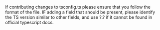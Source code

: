 If contributing changes to tsconfig.ts please ensure that you follow the format of the file.  IF adding a field that should be present, please identify the TS version similar to other fields, and use ?.? if it cannot be found in official typescript docs.
